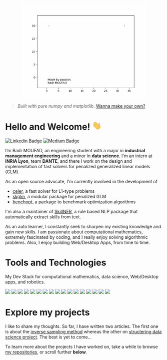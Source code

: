 
<!-- Animation of my name-->
<div class="container" align="center">
    <img src="animations/animated_badr_moufad.gif" height="300px">
</div>

> *Built with pure numpy and matplotlib*.
> [Wanna make your own?](https://github.com/Badr-MOUFAD/animate_your_name)


<!-- content -->

# Hello and Welcome! <img src="animations/wave.gif" width="30px"> 

[![Linkedin Badge](https://img.shields.io/badge/badr-moufad-81391a1a9?style=flat-square&logo=Linkedin&logoColor=white&link=https://www.linkedin.com/in/badr-moufad-81391a1a9/)](https://www.linkedin.com/in/badr-moufad-81391a1a9/)
[![Medium Badge](https://img.shields.io/badge/-@badr-moufad?style=flat-square&labelColor=000000&logo=Medium&link=https://badr-moufad.medium.com/)](https://badr-moufad.medium.com/)


I’m Badr MOUFAD, an engineering student with a major in **industrial management engineering** and a minor in **data science**. I'm an intern at **INRIA Lyon**, team **DANTE**, and there I work on the design and implementation of fast solvers for penalized generalized linear models (GLM). 


As an open source advocate, I'm currently involved in the development of 
- [celer](https://github.com/mathurinm/celer), a fast solver for L1-type problems
- [skglm](https://github.com/scikit-learn-contrib/skglm), a modular package for penalized GLM
- [benchopt](https://github.com/benchopt/benchopt), a package to benchmark optimization algorithms

I'm also a maintainer of [SkillNER](https://skillner.vercel.app), a rule based NLP package that automatically extract skills from text.


As an auto learner, I constantly seek to sharpen my existing knowledge and gain new skills. I am passionate about computational mathematics, extremely fascinated by coding, and I really enjoy solving algorithmic problems. Also, I enjoy building Web/Desktop Apps, from time to time. 


# Tools and Technologies

My Dev Stack for computational mathematics, data science, Web/Desktop apps, and robotics.

<img src="https://img.shields.io/badge/Python-3776AB?style=for-the-badge&logo=python&logoColor=white" height="20px"  > <img src="https://img.shields.io/badge/Numpy-777BB4?style=for-the-badge&logo=numpy&logoColor=white" height="20px"   >
<img src="https://img.shields.io/badge/Pandas-2C2D72?style=for-the-badge&logo=pandas&logoColor=white" height="20px"   > <img src="https://img.shields.io/badge/scikit_learn-F7931E?style=for-the-badge&logo=scikit-learn&logoColor=white" height="20px"> 
<img src="https://img.shields.io/badge/Plotly-239120?style=for-the-badge&logo=plotly&logoColor=white" height="20px"   >
<img src="https://img.shields.io/badge/JavaScript-323330?style=for-the-badge&logo=javascript&logoColor=F7DF1E" height="20px"> 
<img src="https://img.shields.io/badge/Node.js-339933?style=for-the-badge&logo=nodedotjs&logoColor=white" height="20px"   > 
<img src="https://img.shields.io/badge/React-20232A?style=for-the-badge&logo=react&logoColor=61DAFB" height="20px"   > <img src="https://img.shields.io/badge/Redux-593D88?style=for-the-badge&logo=redux&logoColor=white" height="20px"   > <img src="https://img.shields.io/badge/Bootstrap-563D7C?style=for-the-badge&logo=bootstrap&logoColor=white" height="20px"   > 
<img src="https://img.shields.io/badge/Material--UI-0081CB?style=for-the-badge&logo=material-ui&logoColor=white" height="20px"   > 
<img src="https://img.shields.io/badge/React_Router-CA4245?style=for-the-badge&logo=react-router&logoColor=white" height="20px"   > 
<img src="https://img.shields.io/badge/firebase-ffca28?style=for-the-badge&logo=firebase&logoColor=black" height="20px"   > 
<img src="https://img.shields.io/badge/Visual_Studio_Code-0078D4?style=for-the-badge&logo=visual%20studio%20code&logoColor=white" height="20px"   >
<img src="https://img.shields.io/badge/Electron-2B2E3A?style=for-the-badge&logo=electron&logoColor=9FEAF9" height="20px"   >
<img src="https://img.shields.io/badge/C%2B%2B-00599C?style=for-the-badge&logo=c%2B%2B&logoColor=white" height="20px"  > <img src="https://img.shields.io/badge/Arduino_IDE-00979D?style=for-the-badge&logo=arduino&logoColor=white" height="20px"  >


# Explore my projects

I like to share my thoughts. So far, I have written two articles. The first one is about the [inverse sampling method](https://towardsdatascience.com/an-insight-on-generating-samples-from-a-custom-probability-density-function-d0a06c290c54) whereas the other on [structering data science project](https://towardsdatascience.com/its-time-to-structure-your-data-science-project-1fa064fbe46). The best is yet to come...

To learn more about the projects I have worked on, take a while to browse [my repositories](https://github.com/Badr-MOUFAD?tab=repositories), or scroll further **below**.
